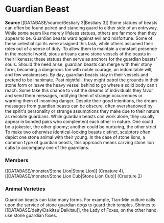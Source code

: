 ﻿---
creature_family: Guardian Beast
id: '241'
name: Guardian Beast
rarity: Common
rus_type_level: null
source: '[[DATABASE/source/Bestiary 3|Bestiary 3]]'
trait: null
type: Creature Family

---
# Guardian Beast

**Source** [[DATABASE/source/Bestiary 3|Bestiary 3]]
Stone statues of beasts can often be found paired and standing guard to either side of an entryway. While some seem like merely lifeless statues, others are far more than they appear to be. Guardian beasts ward against evil and misfortune. Some of these celestial spirits were assigned this task, while others assumed their roles out of a sense of duty. To allow them to maintain a constant presence in the material world, pious artisans carve stone vessels of the beasts in their likeness; these statues then serve as anchors for the guardian beasts' souls. Should the need arise, guardian beasts can merge with their stony form, becoming a dangerous foe with noble courage, an indomitable will, and few weaknesses.
 By day, guardian beasts stay in their vessels and pretend to be inanimate. Past nightfall, they might patrol the grounds in their stone form or leave the heavy vessel behind to go where a solid body can't reach. Some take this chance to visit the dreams of individuals they favor and send them messages, notifying them of strange occurrences or warning them of incoming danger. Despite their good intentions, the dream messages from guardian beasts can be obscure, often overshadowed by the spirit's personality or strange assumptions they make due to their nature as resolute guardians.
 While guardian beasts can work alone, they usually appear in bonded pairs who complement each other in nature. One could be a jokester, the other gloomy; another could be nurturing, the other strict. To make two otherwise identical-looking beasts distinct, sculptors often depict one stone animal with their young. In the case of stone lions, a common type of guardian beasts, this approach means carving stone lion cubs to accompany one of the guardians.

### Members

[[DATABASE/monster/Stone Lion|Stone Lion]] (Creature 4), [[DATABASE/monster/Stone Lion Cub|Stone Lion Cub]] (Creature 2)

###  Animal Varieties

Guardian beasts can take many forms. For example, Tian-Min culture calls upon the service of stone guardian dogs to guard their temples. Shrines to [[DATABASE/deity/Daikitsu|Daikitsu]], the Lady of Foxes, on the other hand, use stone guardian foxes.